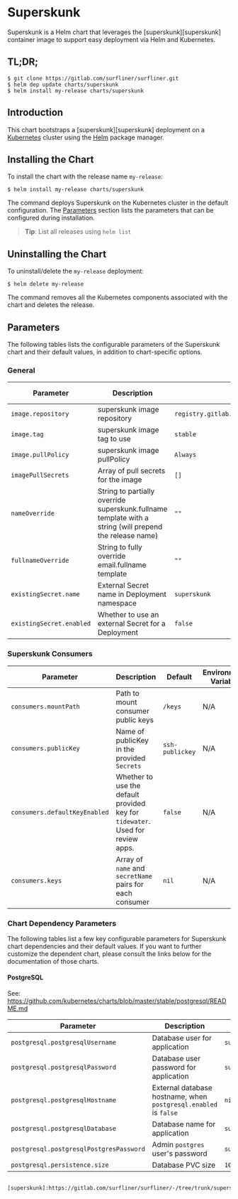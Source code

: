 # Superskunk

Superskunk is a Helm chart that leverages the [superskunk][superskunk] container
image to support easy deployment via Helm and Kubernetes.


## TL;DR;

```console
$ git clone https://gitlab.com/surfliner/surfliner.git
$ helm dep update charts/superskunk
$ helm install my-release charts/superskunk
```

## Introduction

This chart bootstraps a [superskunk][superskunk] deployment on a [Kubernetes](http://kubernetes.io) cluster using the [Helm](https://helm.sh) package manager.

## Installing the Chart
To install the chart with the release name `my-release`:

```console
$ helm install my-release charts/superskunk
```

The command deploys Superskunk on the Kubernetes cluster in the default configuration. The [Parameters](#parameters) section lists the parameters that can be configured during installation.

> **Tip**: List all releases using `helm list`

## Uninstalling the Chart

To uninstall/delete the `my-release` deployment:

```console
$ helm delete my-release
```

The command removes all the Kubernetes components associated with the chart and deletes the release.

## Parameters

The following tables lists the configurable parameters of the Superskunk chart and their default values, in addition to chart-specific options.

### General

| Parameter | Description | Default | Environment Variable |
| --------- | ----------- | ------- | -------------------- |
| `image.repository` | superskunk image repository | `registry.gitlab.com/surfliner/surfliner/superskunk` | N/A |
| `image.tag` |  superskunk image tag to use | `stable` | N/A |
| `image.pullPolicy` | superskunk image pullPolicy | `Always` | N/A |
| `imagePullSecrets` | Array of pull secrets for the image | `[]` | N/A |
| `nameOverride` | String to partially override superskunk.fullname template with a string (will prepend the release name) | `""` | N/A |
| `fullnameOverride` | String to fully override email.fullname template | `""` | N/A |
| `existingSecret.name` | External Secret name in Deployment namespace | `superskunk` | N/A |
| `existingSecret.enabled` | Whether to use an external Secret for a Deployment | `false` | N/A |

### Superskunk Consumers

| Parameter | Description | Default | Environment Variable |
| --------- | ----------- | ------- | -------------------- |
| `consumers.mountPath` | Path to mount consumer public keys | `/keys` | N/A |
| `consumers.publicKey` | Name of publicKey in the provided `Secrets` | `ssh-publickey` | N/A |
| `consumers.defaultKeyEnabled` | Whether to use the default provided key for `tidewater`. Used for review apps. | `false` | N/A |
| `consumers.keys` | Array of `name` and `secretName` pairs for each consumer | `nil` | N/A |

### Chart Dependency Parameters

The following tables list a few key configurable parameters for Superskunk chart dependencies and their default values. If you want to further customize the dependent chart, please consult the links below for the documentation of those charts.

#### PostgreSQL

See: https://github.com/kubernetes/charts/blob/master/stable/postgresql/README.md

| Parameter | Description | Default | Environment Variable |
| --------- | ----------- | ------- | -------------------- |
| `postgresql.postgresqlUsername` | Database user for application | `superskunk` | `POSTGRES_USER` |
| `postgresql.postgresqlPassword` | Database user password for application | `superskunk_pass` | `POSTGRES_PASSWORD` |
| `postgresql.postgresqlHostname` | External database hostname, when `postgresql.enabled` is `false` | `nil` | `POSTGRES_HOST` |
| `postgresql.postgresqlDatabase` | Database name for application | `superskunk_db` | `POSTGRES_DB` |
| `postgresql.postgresqlPostgresPassword` | Admin `postgres` user's password | `superskunk_admin` | `POSTGRES_ADMIN_PASSWORD` |
| `postgresql.persistence.size` | Database PVC size | `10Gi` | N/A |
```

[superskunk]:https://gitlab.com/surfliner/surfliner/-/tree/trunk/superskunk
